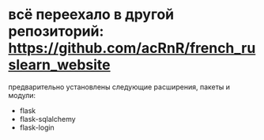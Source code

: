 # всё переехало в другой репозиторий: https://github.com/acRnR/french_ruslearn_website

предварительно установлены следующие расширения, пакеты и модули:
* flask
* flask-sqlalchemy
* flask-login
